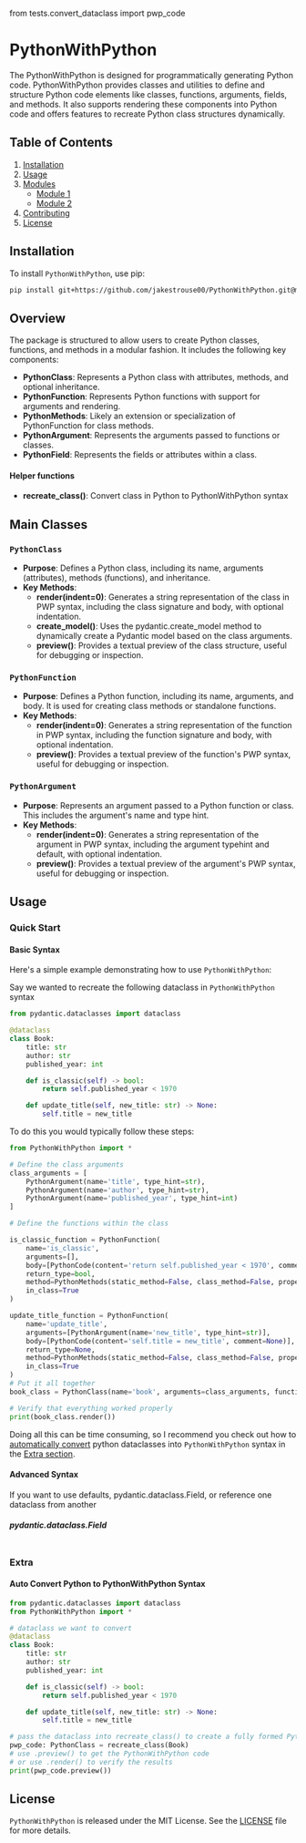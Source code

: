 from tests.convert_dataclass import pwp_code

# PythonWithPython

The PythonWithPython is designed for programmatically generating Python code. PythonWithPython provides classes and utilities to define and structure Python code elements like classes, functions, arguments, fields, and methods. It also supports rendering these components into Python code and offers features to recreate Python class structures dynamically.
## Table of Contents

1. [Installation](#installation)
2. [Usage](#usage)
3. [Modules](#modules)
    - [Module 1](#module-1)
    - [Module 2](#module-2)
4. [Contributing](#contributing)
5. [License](#license)

## Installation

To install `PythonWithPython`, use pip:

```bash
pip install git+https://github.com/jakestrouse00/PythonWithPython.git@main
```

## Overview
The package is structured to allow users to create Python classes, functions, and methods in a modular fashion. It includes the following key components:

- **PythonClass**: Represents a Python class with attributes, methods, and optional inheritance.
- **PythonFunction**: Represents Python functions with support for arguments and rendering.
- **PythonMethods**: Likely an extension or specialization of PythonFunction for class methods.
- **PythonArgument**: Represents the arguments passed to functions or classes.
- **PythonField**: Represents the fields or attributes within a class.

#### Helper functions
- **recreate_class()**: Convert class in Python to PythonWithPython syntax

## Main Classes
### `PythonClass`
- **Purpose**: Defines a Python class, including its name, arguments (attributes), methods (functions), and inheritance.
- **Key Methods**:
  - **render(indent=0)**: Generates a string representation of the class in PWP syntax, including the class signature and body, with optional indentation.
  - **create_model()**: Uses the pydantic.create_model method to dynamically create a Pydantic model based on the class arguments.
  - **preview()**: Provides a textual preview of the class structure, useful for debugging or inspection.
### `PythonFunction`
- **Purpose**: Defines a Python function, including its name, arguments, and body. It is used for creating class methods or standalone functions.
- **Key Methods**:
  - **render(indent=0)**: Generates a string representation of the function in PWP syntax, including the function signature and body, with optional indentation.
  - **preview()**: Provides a textual preview of the function's PWP syntax, useful for debugging or inspection.
### `PythonArgument`
- **Purpose**: Represents an argument passed to a Python function or class. This includes the argument's name and type hint.
- **Key Methods**:
  - **render(indent=0)**: Generates a string representation of the argument in PWP syntax, including the argument typehint and default, with optional indentation.
  - **preview()**: Provides a textual preview of the argument's PWP syntax, useful for debugging or inspection.
## Usage
### Quick Start

#### Basic Syntax

Here's a simple example demonstrating how to use `PythonWithPython`:

Say we wanted to recreate the following dataclass in `PythonWithPython` syntax
```python
from pydantic.dataclasses import dataclass

@dataclass
class Book:
    title: str
    author: str
    published_year: int

    def is_classic(self) -> bool:
        return self.published_year < 1970

    def update_title(self, new_title: str) -> None:
        self.title = new_title
```
To do this you would typically follow these steps:
```python
from PythonWithPython import *

# Define the class arguments
class_arguments = [
    PythonArgument(name='title', type_hint=str),
    PythonArgument(name='author', type_hint=str),
    PythonArgument(name='published_year', type_hint=int)
]

# Define the functions within the class

is_classic_function = PythonFunction(
    name='is_classic',
    arguments=[],
    body=[PythonCode(content='return self.published_year < 1970', comment=None)],
    return_type=bool,
    method=PythonMethods(static_method=False, class_method=False, property_method=False),
    in_class=True
)

update_title_function = PythonFunction(
    name='update_title',
    arguments=[PythonArgument(name='new_title', type_hint=str)],
    body=[PythonCode(content='self.title = new_title', comment=None)],
    return_type=None,
    method=PythonMethods(static_method=False, class_method=False, property_method=False),
    in_class=True
)
# Put it all together
book_class = PythonClass(name='book', arguments=class_arguments, functions=[is_classic_function, update_title_function])

# Verify that everything worked properly
print(book_class.render())
```

Doing all this can be time consuming, so I recommend you check out how to [automatically convert](#auto-convert-python-to-pythonwithpython-syntax) python dataclasses into `PythonWithPython` syntax in the [Extra section](#extra).

#### Advanced Syntax
If you want to use defaults, pydantic.dataclass.Field, or reference one dataclass from another

##### pydantic.dataclass.Field
```python

```



### Extra

#### Auto Convert Python to PythonWithPython Syntax

```python
from pydantic.dataclasses import dataclass
from PythonWithPython import *

# dataclass we want to convert
@dataclass
class Book:
    title: str
    author: str
    published_year: int

    def is_classic(self) -> bool:
        return self.published_year < 1970

    def update_title(self, new_title: str) -> None:
        self.title = new_title

# pass the dataclass into recreate_class() to create a fully formed PythonClass
pwp_code: PythonClass = recreate_class(Book)
# use .preview() to get the PythonWithPython code
# or use .render() to verify the results
print(pwp_code.preview())
```



## License

`PythonWithPython` is released under the MIT License. See the [LICENSE](LICENSE) file for more details.